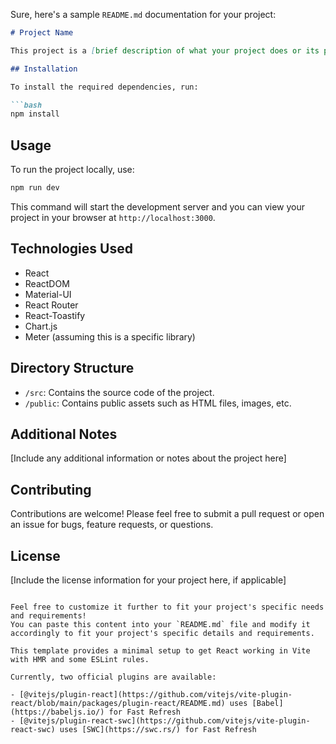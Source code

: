 Sure, here's a sample `README.md` documentation for your project:

```markdown
# Project Name

This project is a [brief description of what your project does or its purpose].

## Installation

To install the required dependencies, run:

```bash
npm install
```

## Usage

To run the project locally, use:

```bash
npm run dev
```

This command will start the development server and you can view your project in your browser at `http://localhost:3000`.

## Technologies Used

- React
- ReactDOM
- Material-UI
- React Router
- React-Toastify
- Chart.js
- Meter (assuming this is a specific library)

## Directory Structure

- `/src`: Contains the source code of the project.
- `/public`: Contains public assets such as HTML files, images, etc.

## Additional Notes

[Include any additional information or notes about the project here]

## Contributing

Contributions are welcome! Please feel free to submit a pull request or open an issue for bugs, feature requests, or questions.

## License

[Include the license information for your project here, if applicable]
```

Feel free to customize it further to fit your project's specific needs and requirements!
You can paste this content into your `README.md` file and modify it accordingly to fit your project's specific details and requirements.

This template provides a minimal setup to get React working in Vite with HMR and some ESLint rules.

Currently, two official plugins are available:

- [@vitejs/plugin-react](https://github.com/vitejs/vite-plugin-react/blob/main/packages/plugin-react/README.md) uses [Babel](https://babeljs.io/) for Fast Refresh
- [@vitejs/plugin-react-swc](https://github.com/vitejs/vite-plugin-react-swc) uses [SWC](https://swc.rs/) for Fast Refresh
